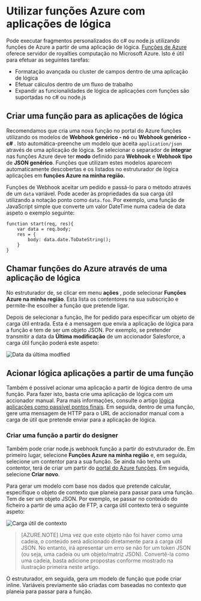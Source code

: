 <properties
   pageTitle="Utilizar funções Azure com aplicações de lógica | Microsoft Azure"
   description="Veja como utilizar funções Azure com aplicações de lógica"
   services="logic-apps,functions"
   documentationCenter=".net,nodejs,java"
   authors="jeffhollan"
   manager="dwrede"
   editor=""/>

<tags
   ms.service="logic-apps"
   ms.devlang="multiple"
   ms.topic="article"
   ms.tgt_pltfrm="na"
   ms.workload="integration"
   ms.date="10/18/2016"
   ms.author="jehollan"/>

# <a name="using-azure-functions-with-logic-apps"></a>Utilizar funções Azure com aplicações de lógica

Pode executar fragmentos personalizados do c# ou node.js utilizando funções de Azure a partir de uma aplicação de lógica.  [Funções de Azure](../azure-functions/functions-overview.md) oferece servidor de royalties computação no Microsoft Azure. Isto é útil para efetuar as seguintes tarefas:

* Formatação avançada ou cluster de campos dentro de uma aplicação de lógica
* Efetuar cálculos dentro de um fluxo de trabalho
* Expandir as funcionalidades de lógica de aplicações com funções são suportadas no c# ou node.js

## <a name="create-a-function-for-logic-apps"></a>Criar uma função para as aplicações de lógica

Recomendamos que cria uma nova função no portal do Azure funções utilizando os modelos de **Webhook genérico - nó** ou **Webhook genérico - c#** . Isto automática-preenche um modelo que aceita `application/json` através de uma aplicação de lógica.  Se selecionar o separador de **integrar** nas funções Azure deve ter **modo** definido para **Webhook** e **Webhook tipo** de **JSON genérico**.  Funções que utilizam estes modelos aparecem automaticamente descobertas e os listados no estruturador de lógica aplicações em **funções Azure na minha região.**

Funções de Webhook aceitar um pedido e passá-lo para o método através de um `data` variável. Pode aceder às propriedades da sua carga útil utilizando a notação ponto como `data.foo`.  Por exemplo, uma função de JavaScript simple que converte um valor DateTime numa cadeia de data aspeto o exemplo seguinte:

```
function start(req, res){
    var data = req.body;
    res = {
        body: data.date.ToDateString();
    }
}
```

## <a name="call-azure-functions-from-a-logic-app"></a>Chamar funções do Azure através de uma aplicação de lógica

No estruturador de, se clicar em menu **ações** , pode selecionar **Funções Azure na minha região**.  Esta lista os contentores na sua subscrição e permite-lhe escolher a função que pretende ligar.  

Depois de selecionar a função, lhe for pedido para especificar um objeto de carga útil entrada. Esta é a mensagem que envia a aplicação de lógica para a função e tem de ser um objeto JSON. Por exemplo, se pretender transmitir a data da **Última modificação** de um accionador Salesforce, a carga útil função poderá este aspeto:

![Data da última modfied][1]

## <a name="trigger-logic-apps-from-a-function"></a>Acionar lógica aplicações a partir de uma função

Também é possível acionar uma aplicação a partir de lógica dentro de uma função.  Para fazer isto, basta crie uma aplicação de lógica com um accionador manual. Para mais informações, consulte o artigo [lógica aplicações como passível pontos finais](app-service-logic-http-endpoint.md).  Em seguida, dentro de uma função, gere uma mensagem de HTTP para o URL de accionador manual com a carga de útil que pretende enviar para a aplicação de lógica.

### <a name="create-a-function-from-the-designer"></a>Criar uma função a partir do designer

Também pode criar node.js webhook função a partir do estruturador de. Em primeiro lugar, selecione **Funções Azure na minha região** e, em seguida, selecione um contentor para a sua função.  Se ainda não tenha um contentor, terá de criar um partir do [portal do Azure funções](https://functions.azure.com/signin). Em seguida, selecione **Criar novo**.  

Para gerar um modelo com base nos dados que pretende calcular, especifique o objeto de contexto que planeia para passar para uma função. Tem de ser um objeto JSON. Por exemplo, se passar no conteúdo do ficheiro a partir de uma ação de FTP, a carga útil contexto terá o seguinte aspeto:

![Carga útil de contexto][2]

>[AZURE.NOTE] Uma vez que este objeto não foi haver como uma cadeia, o conteúdo será adicionado diretamente para a carga útil JSON. No entanto, irá apresentar um erro se não for um token JSON (ou seja, uma cadeia ou um objeto/matriz JSON). Convertê-la como uma cadeia, basta adicione propostas conforme mostrado na ilustração primeira neste artigo.

O estruturador, em seguida, gera um modelo de função que pode criar inline. Variáveis previamente são criadas com baseadas no contexto que planeia para passar para a função.




<!--Image references-->
[1]: ./media/app-service-logic-azure-functions/callFunction.png
[2]: ./media/app-service-logic-azure-functions/createFunction.png
